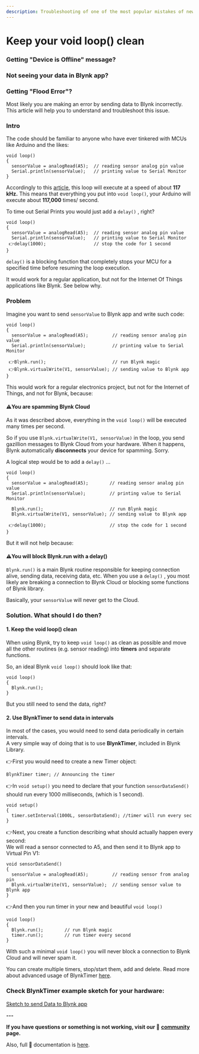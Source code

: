```yaml
---
description: Troubleshooting of one of the most popular mistakes of newbie Blynk users.
---
```


# Keep your void loop\(\) clean

### Getting "Device is Offline" message?  <a id="getting-device-is-offline-message"></a>

### Not seeing your data in Blynk app?  <a id="not-seeing-your-data-in-blynk-app"></a>

### Getting "Flood Error"? <a id="getting-flood-error"></a>

Most likely you are making an error by sending data to Blynk incorrectly. This article will help you to understand and troubleshoot this issue.

### Intro <a id="intro"></a>

The code should be familiar to anyone who have ever tinkered with MCUs like Arduino and the likes: 

```text
void loop() 
{
  sensorValue = analogRead(A5);  // reading sensor analog pin value
  Serial.println(sensorValue);   // printing value to Serial Monitor
}
```

  
Accordingly to this [article](https://learn.sparkfun.com/blog/1687), this loop will execute at a speed of about **117 kHz.**  This means that everything you put into `void loop()`, your Arduino will execute about **117,000** times/ second.

To time out Serial Prints you would just add a `delay()` , right?

```text
void loop() 
{
  sensorValue = analogRead(A5);  // reading sensor analog pin value
  Serial.println(sensorValue);   // printing value to Serial Monitor
 👉delay(1000);                  // stop the code for 1 second
}
```

`delay()`  is a blocking function that completely stops your MCU for a specified time before resuming the loop execution.

It would work for a regular application, but not for the Internet Of Things applications like Blynk. See below why.

### Problem <a id="problem"></a>

Imagine you want to send `sensorValue`  to Blynk app and write such code:  

```text
void loop() 
{
  sensorValue = analogRead(A5);         // reading sensor analog pin value
  Serial.println(sensorValue);          // printing value to Serial Monitor 

 👉Blynk.run();                         // run Blynk magic  
 👉Blynk.virtualWrite(V1, sensorValue); // sending value to Blynk app
}
```

This would work for a regular electronics project, but not for the Internet of Things, and not for Blynk, because:

#### ⚠️You are spamming Blynk Cloud <a id="you-are-spamming-blynk-cloud"></a>

As it was described above, everything in the `void loop()`  will be executed many times per second. 

So if you use `Blynk.virtualWrite(V1, sensorValue)` in the loop, you send gazillion messages to Blynk Cloud from your hardware. When it happens, Blynk automatically **disconnects** your device for spamming. Sorry.

  
   
A logical step would be to add a `delay()` ...

```text
void loop() 
{
  sensorValue = analogRead(A5);        // reading sensor analog pin value
  Serial.println(sensorValue);         // printing value to Serial Monitor 

  Blynk.run();                         // run Blynk magic  
  Blynk.virtualWrite(V1, sensorValue); // sending value to Blynk app
  
 👉delay(1000);                        // stop the code for 1 second
}
```

But it will not help because:

#### ⚠️You will block Blynk.run with a delay\(\)  <a id="you-will-block-blynkrun-with-a-delay"></a>

`Blynk.run()`  is a main Blynk routine responsible for keeping connection alive, sending data, receiving data, etc. When you use a `delay()` , you most likely are breaking a connection to Blynk Cloud or blocking some functions of Blynk library.

Basically, your `sensorValue` will never get to the Cloud.

### Solution. What should I do then?  <a id="solution-what-should-i-do-then"></a>

#### 1. Keep the void loop\(\) clean <a id="1-keep-the-void-loop-clean"></a>

When using Blynk, try to keep `void loop()`  as clean as possible and move all the other routines \(e.g. sensor reading\) into **timers** and separate functions.

So, an ideal Blynk `void loop()` should look like that: 

```text
void loop() 
{
  Blynk.run();
}
```

  
But you still need to send the data, right?  
 

#### 2. Use BlynkTimer to send data in intervals <a id="2-use-blynktimer-to-send-data-in-intervals"></a>

In most of the cases, you would need to send data periodically in certain intervals.  
A very simple way of doing that is to use **BlynkTimer**, included in Blynk Library.  
 

👉First you would need to create a new Timer object:

```text
BlynkTimer timer; // Announcing the timer
```

👉In `void setup()` you need to declare that your function `sensorDataSend()`  should run every 1000 milliseconds, \(which is 1 second\). 

```text
void setup()
{
  timer.setInterval(1000L, sensorDataSend); //timer will run every sec 
}
```

👉Next, you create a function describing what should actually happen every second:  
We will read a sensor connected to A5, and then send it to Blynk app to Virtual Pin V1:

```text
void sensorDataSend()
{
  sensorValue = analogRead(A5);         // reading sensor from analog pin
  Blynk.virtualWrite(V1, sensorValue);  // sending sensor value to Blynk app
}
```

  
   
👉And then you run timer in your new and beautiful `void loop()` 

```text
void loop()
{
  Blynk.run();        // run Blynk magic
  timer.run();        // run timer every second
}
```

   
With such a minimal `void loop()` you will never block a connection to Blynk Cloud and will never spam it.

You can create multiple timers, stop/start them, add and delete. Read more about advanced usage of BlynkTimer [here](https://playground.arduino.cc/Code/SimpleTimer).  


### Check BlynkTimer example sketch for your hardware: <a id="check-blynktimer-example-sketch-for-your-hardware"></a>

[Sketch to send Data to Blynk app](https://examples.blynk.cc/?board=NodeMCU&shield=ESP8266%20WiFi&example=GettingStarted%2FPushData)

**---**

**If you have questions or something is not working, visit our 👥** [**community**](https://community.blynk.cc/) **page.**

Also, full 📗 documentation is [here](http://docs.blynk.cc/).

